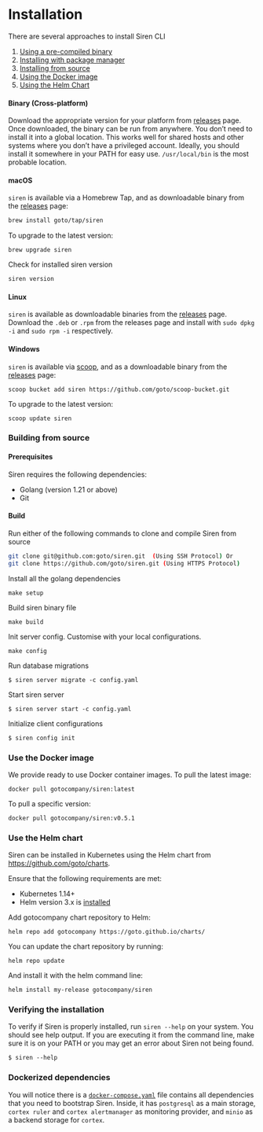 # Installation

There are several approaches to install Siren CLI

1. [Using a pre-compiled binary](#binary-cross-platform)
2. [Installing with package manager](#macOS)
3. [Installing from source](#building-from-source)
4. [Using the Docker image](#use-the-docker-image)
5. [Using the Helm Chart](#use-the-helm-chart)

#### Binary (Cross-platform)

Download the appropriate version for your platform from [releases](https://github.com/goto/siren/releases) page. Once downloaded, the binary can be run from anywhere.
You don’t need to install it into a global location. This works well for shared hosts and other systems where you don’t have a privileged account.
Ideally, you should install it somewhere in your PATH for easy use. `/usr/local/bin` is the most probable location.

#### macOS

`siren` is available via a Homebrew Tap, and as downloadable binary from the [releases](https://github.com/goto/siren/releases/latest) page:

```sh
brew install goto/tap/siren
```

To upgrade to the latest version:

```
brew upgrade siren
```

Check for installed siren version

```sh
siren version
```

#### Linux

`siren` is available as downloadable binaries from the [releases](https://github.com/goto/siren/releases/latest) page. Download the `.deb` or `.rpm` from the releases page and install with `sudo dpkg -i` and `sudo rpm -i` respectively.

#### Windows

`siren` is available via [scoop](https://scoop.sh/), and as a downloadable binary from the [releases](https://github.com/goto/siren/releases/latest) page:

```
scoop bucket add siren https://github.com/goto/scoop-bucket.git
```

To upgrade to the latest version:

```
scoop update siren
```

### Building from source

#### Prerequisites

Siren requires the following dependencies:

- Golang (version 1.21 or above)
- Git

#### Build

Run either of the following commands to clone and compile Siren from source

```sh
git clone git@github.com:goto/siren.git  (Using SSH Protocol) Or
git clone https://github.com/goto/siren.git (Using HTTPS Protocol)
```

Install all the golang dependencies

```
make setup
```

Build siren binary file

```
make build
```

Init server config. Customise with your local configurations.

```
make config
```

Run database migrations

```
$ siren server migrate -c config.yaml
```

Start siren server

```
$ siren server start -c config.yaml
```

Initialize client configurations

```
$ siren config init
```

### Use the Docker image

We provide ready to use Docker container images. To pull the latest image:

```
docker pull gotocompany/siren:latest
```

To pull a specific version:

```
docker pull gotocompany/siren:v0.5.1
```

### Use the Helm chart

Siren can be installed in Kubernetes using the Helm chart from https://github.com/goto/charts.

Ensure that the following requirements are met:

- Kubernetes 1.14+
- Helm version 3.x is [installed](https://helm.sh/docs/intro/install/)

Add gotocompany chart repository to Helm:

```
helm repo add gotocompany https://goto.github.io/charts/
```

You can update the chart repository by running:

```
helm repo update
```

And install it with the helm command line:

```
helm install my-release gotocompany/siren
```

### Verifying the installation​

To verify if Siren is properly installed, run `siren --help` on your system. You should see help output. If you are executing it from the command line, make sure it is on your PATH or you may get an error about Siren not being found.

```
$ siren --help
```

### Dockerized dependencies

  You will notice there is a [`docker-compose.yaml`](https://github.com/goto/siren/blob/main/docker-compose.yaml) file contains all dependencies that you need to bootstrap Siren. Inside, it has `postgresql` as a main storage, `cortex ruler` and `cortex alertmanager` as monitoring provider, and `minio` as a backend storage for `cortex`.
